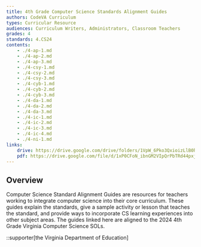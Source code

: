 ```yaml
---
title: 4th Grade Computer Science Standards Alignment Guides
authors: CodeVA Curriculum
types: Curricular Resource
audiences: Curriculum Writers, Administrators, Classroom Teachers
grades: 4
standards: 4.CS24
contents:
    - ./4-ap-1.md
    - ./4-ap-2.md
    - ./4-ap-3.md
    - ./4-csy-1.md
    - ./4-csy-2.md
    - ./4-csy-3.md
    - ./4-cyb-1.md
    - ./4-cyb-2.md
    - ./4-cyb-3.md    
    - ./4-da-1.md
    - ./4-da-2.md
    - ./4-da-3.md
    - ./4-ic-1.md
    - ./4-ic-2.md
    - ./4-ic-3.md
    - ./4-ic-4.md
    - ./4-ni-1.md
links:
    drive: https://drive.google.com/drive/folders/1VpW_6Pko3QxioizLlB0hjRpToZBDZp4y?usp=drive_link
    pdf: https://drive.google.com/file/d/1xP0CFoN_ibnGM2VIpQrPbTRd44pxjt1N/view?usp=drive_link
---
```


## Overview

Computer Science Standard Alignment Guides are resources for teachers working to integrate computer science into their core curriculum. These guides explain the standards, give a sample activity or lesson that teaches the standard, and provide ways to incorporate CS learning experiences into other subject areas. The guides linked here are aligned to the 2024 4th Grade Virginia Computer Science SOLs.

::supporter[the Virginia Department of Education]